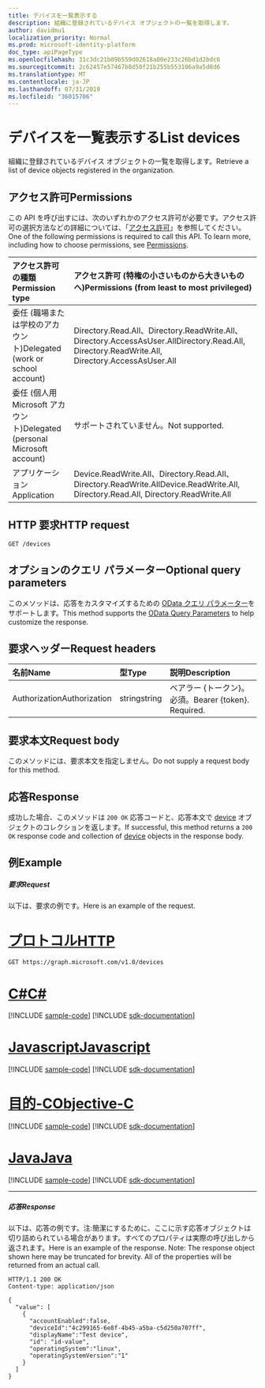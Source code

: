```yaml
---
title: デバイスを一覧表示する
description: 組織に登録されているデバイス オブジェクトの一覧を取得します。
author: davidmu1
localization_priority: Normal
ms.prod: microsoft-identity-platform
doc_type: apiPageType
ms.openlocfilehash: 31c3dc21b09b559d02618a00e233c26bd1d2bdc6
ms.sourcegitcommit: 2c62457e57467b8d50f21b255b553106a9a5d8d6
ms.translationtype: MT
ms.contentlocale: ja-JP
ms.lasthandoff: 07/31/2019
ms.locfileid: "36015706"
---
```

# <a name="list-devices"></a><span data-ttu-id="cd0fc-103">デバイスを一覧表示する</span><span class="sxs-lookup"><span data-stu-id="cd0fc-103">List devices</span></span>

<span data-ttu-id="cd0fc-104">組織に登録されているデバイス オブジェクトの一覧を取得します。</span><span class="sxs-lookup"><span data-stu-id="cd0fc-104">Retrieve a list of device objects registered in the organization.</span></span>

## <a name="permissions"></a><span data-ttu-id="cd0fc-105">アクセス許可</span><span class="sxs-lookup"><span data-stu-id="cd0fc-105">Permissions</span></span>
<span data-ttu-id="cd0fc-p101">この API を呼び出すには、次のいずれかのアクセス許可が必要です。アクセス許可の選択方法などの詳細については、「[アクセス許可](/graph/permissions-reference)」を参照してください。</span><span class="sxs-lookup"><span data-stu-id="cd0fc-p101">One of the following permissions is required to call this API. To learn more, including how to choose permissions, see [Permissions](/graph/permissions-reference).</span></span>


|<span data-ttu-id="cd0fc-108">アクセス許可の種類</span><span class="sxs-lookup"><span data-stu-id="cd0fc-108">Permission type</span></span>      | <span data-ttu-id="cd0fc-109">アクセス許可 (特権の小さいものから大きいものへ)</span><span class="sxs-lookup"><span data-stu-id="cd0fc-109">Permissions (from least to most privileged)</span></span>              |
|:--------------------|:---------------------------------------------------------|
|<span data-ttu-id="cd0fc-110">委任 (職場または学校のアカウント)</span><span class="sxs-lookup"><span data-stu-id="cd0fc-110">Delegated (work or school account)</span></span> | <span data-ttu-id="cd0fc-111">Directory.Read.All、Directory.ReadWrite.All、Directory.AccessAsUser.All</span><span class="sxs-lookup"><span data-stu-id="cd0fc-111">Directory.Read.All, Directory.ReadWrite.All, Directory.AccessAsUser.All</span></span>    |
|<span data-ttu-id="cd0fc-112">委任 (個人用 Microsoft アカウント)</span><span class="sxs-lookup"><span data-stu-id="cd0fc-112">Delegated (personal Microsoft account)</span></span> | <span data-ttu-id="cd0fc-113">サポートされていません。</span><span class="sxs-lookup"><span data-stu-id="cd0fc-113">Not supported.</span></span>    |
|<span data-ttu-id="cd0fc-114">アプリケーション</span><span class="sxs-lookup"><span data-stu-id="cd0fc-114">Application</span></span> | <span data-ttu-id="cd0fc-115">Device.ReadWrite.All、Directory.Read.All、Directory.ReadWrite.All</span><span class="sxs-lookup"><span data-stu-id="cd0fc-115">Device.ReadWrite.All, Directory.Read.All, Directory.ReadWrite.All</span></span> |

## <a name="http-request"></a><span data-ttu-id="cd0fc-116">HTTP 要求</span><span class="sxs-lookup"><span data-stu-id="cd0fc-116">HTTP request</span></span>
<!-- { "blockType": "ignored" } -->
```http
GET /devices
```
## <a name="optional-query-parameters"></a><span data-ttu-id="cd0fc-117">オプションのクエリ パラメーター</span><span class="sxs-lookup"><span data-stu-id="cd0fc-117">Optional query parameters</span></span>
<span data-ttu-id="cd0fc-118">このメソッドは、応答をカスタマイズするための [OData クエリ パラメーター](https://developer.microsoft.com/graph/docs/concepts/query_parameters)をサポートします。</span><span class="sxs-lookup"><span data-stu-id="cd0fc-118">This method supports the [OData Query Parameters](https://developer.microsoft.com/graph/docs/concepts/query_parameters) to help customize the response.</span></span>
## <a name="request-headers"></a><span data-ttu-id="cd0fc-119">要求ヘッダー</span><span class="sxs-lookup"><span data-stu-id="cd0fc-119">Request headers</span></span>
| <span data-ttu-id="cd0fc-120">名前</span><span class="sxs-lookup"><span data-stu-id="cd0fc-120">Name</span></span>       | <span data-ttu-id="cd0fc-121">型</span><span class="sxs-lookup"><span data-stu-id="cd0fc-121">Type</span></span> | <span data-ttu-id="cd0fc-122">説明</span><span class="sxs-lookup"><span data-stu-id="cd0fc-122">Description</span></span>|
|:-----------|:------|:----------|
| <span data-ttu-id="cd0fc-123">Authorization</span><span class="sxs-lookup"><span data-stu-id="cd0fc-123">Authorization</span></span>  | <span data-ttu-id="cd0fc-124">string</span><span class="sxs-lookup"><span data-stu-id="cd0fc-124">string</span></span>  | <span data-ttu-id="cd0fc-p102">ベアラー {トークン}。必須。</span><span class="sxs-lookup"><span data-stu-id="cd0fc-p102">Bearer {token}. Required.</span></span> |

## <a name="request-body"></a><span data-ttu-id="cd0fc-127">要求本文</span><span class="sxs-lookup"><span data-stu-id="cd0fc-127">Request body</span></span>
<span data-ttu-id="cd0fc-128">このメソッドには、要求本文を指定しません。</span><span class="sxs-lookup"><span data-stu-id="cd0fc-128">Do not supply a request body for this method.</span></span>

## <a name="response"></a><span data-ttu-id="cd0fc-129">応答</span><span class="sxs-lookup"><span data-stu-id="cd0fc-129">Response</span></span>

<span data-ttu-id="cd0fc-130">成功した場合、このメソッドは `200 OK` 応答コードと、応答本文で [device](../resources/device.md) オブジェクトのコレクションを返します。</span><span class="sxs-lookup"><span data-stu-id="cd0fc-130">If successful, this method returns a `200 OK` response code and collection of [device](../resources/device.md) objects in the response body.</span></span>
## <a name="example"></a><span data-ttu-id="cd0fc-131">例</span><span class="sxs-lookup"><span data-stu-id="cd0fc-131">Example</span></span>
##### <a name="request"></a><span data-ttu-id="cd0fc-132">要求</span><span class="sxs-lookup"><span data-stu-id="cd0fc-132">Request</span></span>
<span data-ttu-id="cd0fc-133">以下は、要求の例です。</span><span class="sxs-lookup"><span data-stu-id="cd0fc-133">Here is an example of the request.</span></span>

# <a name="httptabhttp"></a>[<span data-ttu-id="cd0fc-134">プロトコル</span><span class="sxs-lookup"><span data-stu-id="cd0fc-134">HTTP</span></span>](#tab/http)
<!-- {
  "blockType": "request",
  "name": "get_devices"
}-->
```http
GET https://graph.microsoft.com/v1.0/devices
```
# <a name="ctabcsharp"></a>[<span data-ttu-id="cd0fc-135">C#</span><span class="sxs-lookup"><span data-stu-id="cd0fc-135">C#</span></span>](#tab/csharp)
[!INCLUDE [sample-code](../includes/snippets/csharp/get-devices-csharp-snippets.md)]
[!INCLUDE [sdk-documentation](../includes/snippets/snippets-sdk-documentation-link.md)]

# <a name="javascripttabjavascript"></a>[<span data-ttu-id="cd0fc-136">Javascript</span><span class="sxs-lookup"><span data-stu-id="cd0fc-136">Javascript</span></span>](#tab/javascript)
[!INCLUDE [sample-code](../includes/snippets/javascript/get-devices-javascript-snippets.md)]
[!INCLUDE [sdk-documentation](../includes/snippets/snippets-sdk-documentation-link.md)]

# <a name="objective-ctabobjc"></a>[<span data-ttu-id="cd0fc-137">目的-C</span><span class="sxs-lookup"><span data-stu-id="cd0fc-137">Objective-C</span></span>](#tab/objc)
[!INCLUDE [sample-code](../includes/snippets/objc/get-devices-objc-snippets.md)]
[!INCLUDE [sdk-documentation](../includes/snippets/snippets-sdk-documentation-link.md)]

# <a name="javatabjava"></a>[<span data-ttu-id="cd0fc-138">Java</span><span class="sxs-lookup"><span data-stu-id="cd0fc-138">Java</span></span>](#tab/java)
[!INCLUDE [sample-code](../includes/snippets/java/get-devices-java-snippets.md)]
[!INCLUDE [sdk-documentation](../includes/snippets/snippets-sdk-documentation-link.md)]

---


##### <a name="response"></a><span data-ttu-id="cd0fc-139">応答</span><span class="sxs-lookup"><span data-stu-id="cd0fc-139">Response</span></span>
<span data-ttu-id="cd0fc-p103">以下は、応答の例です。注:簡潔にするために、ここに示す応答オブジェクトは切り詰められている場合があります。すべてのプロパティは実際の呼び出しから返されます。</span><span class="sxs-lookup"><span data-stu-id="cd0fc-p103">Here is an example of the response. Note: The response object shown here may be truncated for brevity. All of the properties will be returned from an actual call.</span></span>
<!-- {
  "blockType": "response",
  "truncated": true,
  "@odata.type": "microsoft.graph.device",
  "isCollection": true
} -->
```http
HTTP/1.1 200 OK
Content-type: application/json

{
  "value": [
    {
      "accountEnabled":false,
      "deviceId":"4c299165-6e8f-4b45-a5ba-c5d250a707ff",
      "displayName":"Test device",
      "id": "id-value",
      "operatingSystem":"linux",
      "operatingSystemVersion":"1"
    }
  ]
}
```

<!-- uuid: 8fcb5dbc-d5aa-4681-8e31-b001d5168d79
2015-10-25 14:57:30 UTC -->
<!-- {
  "type": "#page.annotation",
  "description": "List devices",
  "keywords": "",
  "section": "documentation",
  "tocPath": "",
  "suppressions": [
  ]
}-->
